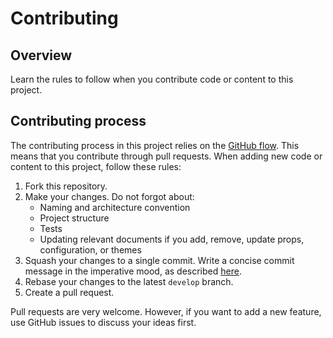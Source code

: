 # Contributing

## Overview

Learn the rules to follow when you contribute code or content to this project.

## Contributing process

The contributing process in this project relies on the [GitHub flow](https://guides.github.com/introduction/flow/index.html). This means that you contribute through pull requests. When adding new code or content to this project, follow these rules:

1. Fork this repository.
2. Make your changes. Do not forgot about:
   - Naming and architecture convention
   - Project structure
   - Tests
   - Updating relevant documents if you add, remove, update props, configuration, or themes
3. Squash your changes to a single commit. Write a concise commit message in the imperative mood, as described [here](https://chris.beams.io/posts/git-commit/).
4. Rebase your changes to the latest `develop` branch.
5. Create a pull request.

Pull requests are very welcome. However, if you want to add a new feature, use GitHub issues to discuss your ideas first.